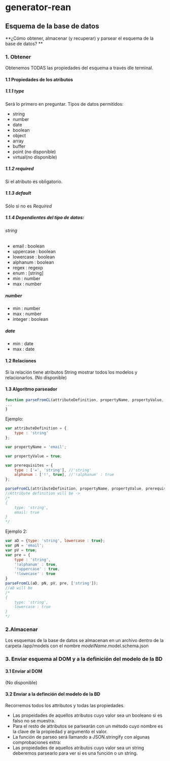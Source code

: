 # generator-rean
## Esquema de la base de datos
**¿Cómo obtener, almacenar (y recuperar) y parsear el esquema de la base de datos? **

### 1. Obtener
Obtenemos TODAS las propiedades del esquema a través dle terminal.
#### 1.1 Propiedades de los atributos
##### 1.1.1 type
Será lo primero en preguntar. Tipos de datos permitidos:
- string
- number
- date
- boolean
- object
- array
- buffer
- point (no disponible)
- virtual(no disponible)


##### 1.1.2 required
Si el atributo es obligatorio.

##### 1.1.3 default
Sólo si no es *Required*

##### 1.1.4 Dependientes del tipo de datos:
###### string
- email : boolean
- uppercase : boolean
- lowercase : boolean
- alphanum : boolean
- regex : regexp
- enum : [string]
- min : number
- max : number

##### number
- min : number
- max : number
- integer : boolean

##### date
- min : date
- max : date

#### 1.2 Relaciones
Si la relación tiene atributos String mostrar todos los modelos y relacionarlos.
(No disponible)

#### 1.3 Algoritmo parseador
```javascript
function parseFromCL(attributeDefinition, propertyName, propertyValue, prerequisites, allowedCasts){
...	
}
```
Ejemplo:
```javascript
var attributeDefinition = {
	type : 'string'
};

var propertyName = 'email';

var propertyValue = true;

var prerequisites = {
	type : ['=', 'string'], //'string'
    alphanum : ['!', true], //'!alphanum' : true
};

parseFromCL(attributeDefinition, propertyName, propertyValue, prerequisites);
//Attribute definition will be ->
/*
{
	type: 'string',
    email: true
}
*/
```

Ejemplo 2:
```javascript
var aD = {type: 'string', lowercase : true};
var pN = 'email';
var pV = true;
var pre = {
	type : 'string',
    '!alphanum' : true,
    '!uppercase' : true,
    '!lowecase' : true
}
parseFromCL(aD, pN, pV, pre, ['string']);
//aD will be
/*
{
	type: 'string', 
	lowercase : true
}
*/
```


### 2.Almacenar
Los esquemas de la base de datos se almacenan en un archivo dentro de la carpeta /app/models con el nombre *modelName*.model.schema.json

### 3. Enviar esquema al DOM y a la definición del modelo de la BD
#### 3.1 Enviar al DOM
(No disponible)
#### 3.2 Enviar a la definción del modelo de la BD
Recorremos todos los attributos y todas las propiedades. 
- Las propeidades de aquellos atributos cuyo valor sea un booleano si es falso no se muestra.
- Para el resto de attributos se parsearán con un método cuyo nombre es la clave de la propiedad y argumento el valor.
- La función de parseo será llamando a JSON.stringify con algunas comprobaciones extra:
- Las propiedades de aquellos atributos cuyo valor sea un string deberemos parsearlo para ver si es una función o un string.


